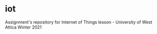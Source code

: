 # iot
Assignment's repository for Internet of Things lesson - University of West Attica Winter 2021

